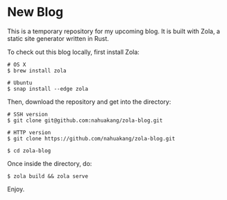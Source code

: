 # New Blog

This is a temporary repository for my upcoming blog. It is built with Zola, a static site generator written in Rust.

To check out this blog locally, first install Zola:

```
# OS X
$ brew install zola

# Ubuntu
$ snap install --edge zola
```

Then, download the repository and get into the directory:

```
# SSH version
$ git clone git@github.com:nahuakang/zola-blog.git

# HTTP version
$ git clone https://github.com/nahuakang/zola-blog.git

$ cd zola-blog
```

Once inside the directory, do:

```
$ zola build && zola serve
```

Enjoy.
